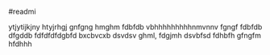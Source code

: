 #readmi

ytjytijkjny
htyjrhgj
gnfgng
hmghm
fdbfdb
vbhhhhhhhhhnmvnnv
fgngf
fdbfdb
dfgddb
fdfdfdfdgbfd
bxcbvcxb
dsvdsv
ghml,
fdgjmh
dsvbfsd
fdhbfh
gfngfm
hfdhhh
